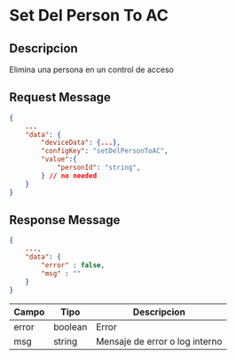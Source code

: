 # Set Del Person To AC 


## Descripcion

Elimina una persona en un control de acceso

## Request Message

```json
{
    ...
    "data": {
        "deviceData": {...},
        "configKey": "setDelPersonToAC",
        "value":{
            "personId": "string",
        } // no needed
    }
}
```



## Response Message
```json
{
    ...,
    "data": {
        "error" : false,
        "msg" : ""
    }
}
```

| Campo | Tipo | Descripcion |
| --- | --- | --- |
| error | boolean | Error |
| msg | string | Mensaje de error o log interno|
